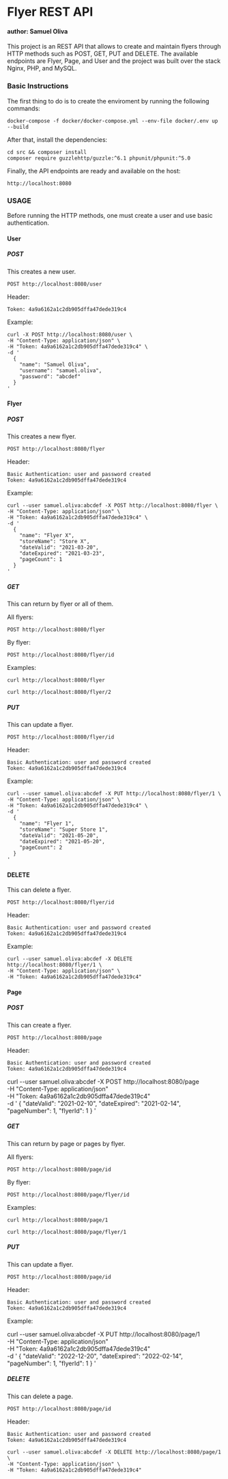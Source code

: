 # Flyer REST API

#### author: Samuel Oliva
This project is an REST API that allows to create and maintain flyers through HTTP methods such as POST, GET, PUT and DELETE. The available endpoints are Flyer, Page, and User and the project was built over the stack Nginx, PHP, and MySQL.

### Basic Instructions
The first thing to do is to create the enviroment by running the following commands:
```
docker-compose -f docker/docker-compose.yml --env-file docker/.env up --build
```

After that, install the dependencies:
```
cd src && composer install
composer require guzzlehttp/guzzle:^6.1 phpunit/phpunit:^5.0
```

Finally, the API endpoints are ready and available on the host:
```
http://localhost:8080
```

### USAGE

Before running the HTTP methods, one must create a user and use basic authentication.

#### User

##### POST

This creates a new user.

`POST http://localhost:8080/user`

Header:
```
Token: 4a9a6162a1c2db905dffa47dede319c4
```

Example:

```
curl -X POST http://localhost:8080/user \
-H "Content-Type: application/json" \
-H "Token: 4a9a6162a1c2db905dffa47dede319c4" \
-d ' 
  {
    "name": "Samuel Oliva", 
    "username": "samuel.oliva", 
    "password": "abcdef"
  }
'
```

#### Flyer

##### POST 

This creates a new flyer.

`POST http://localhost:8080/flyer`

Header:
```
Basic Authentication: user and password created
Token: 4a9a6162a1c2db905dffa47dede319c4
```

Example:

```
curl --user samuel.oliva:abcdef -X POST http://localhost:8080/flyer \
-H "Content-Type: application/json" \
-H "Token: 4a9a6162a1c2db905dffa47dede319c4" \
-d ' 
  {
    "name": "Flyer X",
    "storeName": "Store X",
    "dateValid": "2021-03-20",
    "dateExpired": "2021-03-23",
    "pageCount": 1
  }
'
```

##### GET 

This can return by flyer or all of them.

All flyers:

`POST http://localhost:8080/flyer`

By flyer:

`POST http://localhost:8080/flyer/id`

Examples:

```
curl http://localhost:8080/flyer
```

```
curl http://localhost:8080/flyer/2
```

##### PUT

This can update a flyer.

`POST http://localhost:8080/flyer/id`

Header:
```
Basic Authentication: user and password created
Token: 4a9a6162a1c2db905dffa47dede319c4
```

Example:

```
curl --user samuel.oliva:abcdef -X PUT http://localhost:8080/flyer/1 \
-H "Content-Type: application/json" \
-H "Token: 4a9a6162a1c2db905dffa47dede319c4" \
-d ' 
  {
    "name": "Flyer 1",
    "storeName": "Super Store 1",
    "dateValid": "2021-05-20",
    "dateExpired": "2021-05-20",
    "pageCount": 2
  }
'
```

#### DELETE 

This can delete a flyer.

`POST http://localhost:8080/flyer/id`

Header:
```
Basic Authentication: user and password created
Token: 4a9a6162a1c2db905dffa47dede319c4
```

Example: 

```
curl --user samuel.oliva:abcdef -X DELETE http://localhost:8080/flyer/1 \
-H "Content-Type: application/json" \
-H "Token: 4a9a6162a1c2db905dffa47dede319c4"
```

#### Page

##### POST 

This can create a flyer.

`POST http://localhost:8080/page`

Header:
```
Basic Authentication: user and password created
Token: 4a9a6162a1c2db905dffa47dede319c4
```

curl --user samuel.oliva:abcdef -X POST http://localhost:8080/page \
-H "Content-Type: application/json" \
-H "Token: 4a9a6162a1c2db905dffa47dede319c4" \
-d ' 
  {
    "dateValid": "2021-02-10",
    "dateExpired": "2021-02-14",
    "pageNumber": 1,
    "flyerId": 1
  }
'


##### GET 

This can return by page or pages by flyer.

All flyers:

`POST http://localhost:8080/page/id`

By flyer:

`POST http://localhost:8080/page/flyer/id`

Examples:

```
curl http://localhost:8080/page/1
```

```
curl http://localhost:8080/page/flyer/1
```

##### PUT

This can update a flyer.

`POST http://localhost:8080/page/id`

Header:
```
Basic Authentication: user and password created
Token: 4a9a6162a1c2db905dffa47dede319c4
```

Example:

curl --user samuel.oliva:abcdef -X PUT http://localhost:8080/page/1 \
-H "Content-Type: application/json" \
-H "Token: 4a9a6162a1c2db905dffa47dede319c4" \
-d ' 
  {
    "dateValid": "2022-12-20",
    "dateExpired": "2022-02-14",
    "pageNumber": 1,
    "flyerId": 1
  }
'

##### DELETE 

This can delete a page.

`POST http://localhost:8080/page/id`

Header:
```
Basic Authentication: user and password created
Token: 4a9a6162a1c2db905dffa47dede319c4
```

```
curl --user samuel.oliva:abcdef -X DELETE http://localhost:8080/page/1 \
-H "Content-Type: application/json" \
-H "Token: 4a9a6162a1c2db905dffa47dede319c4"
```

